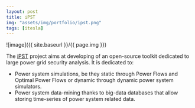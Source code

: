 ```yaml
---
layout: post
title: iPST
img: "assets/img/portfolio/ipst.png"
tags: [itesla]
---
```


![image]({{ site.baseurl }}/{{ page.img }})

The [iPST](http://github.com/itesla) project aims at developing of an open-source toolkit dedicated to large power grid security analysis. It is dedicated to:
- Power system simulations, be they static through Power Flows and Optimal Power Flows or dynamic through dynamic power system simulators.
- Power system data-mining thanks to big-data databases that allow storing time-series of power system related data.
